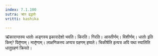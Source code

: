 ```yaml
---
index: 7.1.100
sutra: ऋ̄त इद्धतोः
vritti: kashika

---
```

ऋ̄कारान्तस्य धातोः अङ्गस्य इकारादेशो भवति। किरति। गिरति। आस्तीर्णम्। विशीर्णम्। धातोः इति किम्? पितृ̄णाम्। मातृ̄णाम्। लाक्षणिकस्य अप्यत्र ग्रहणम् इष्यते। चिकीर्षति इत्यत्र अपि यथा स्यातिति धातुग्रहणं क्रियते।